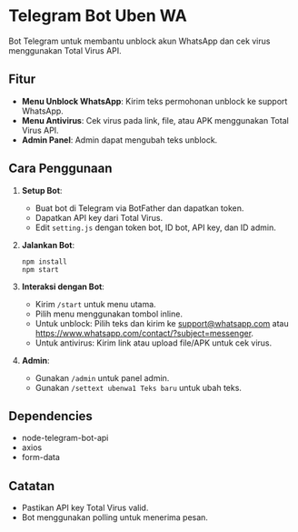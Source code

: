 # Telegram Bot Uben WA

Bot Telegram untuk membantu unblock akun WhatsApp dan cek virus menggunakan Total Virus API.

## Fitur

- **Menu Unblock WhatsApp**: Kirim teks permohonan unblock ke support WhatsApp.
- **Menu Antivirus**: Cek virus pada link, file, atau APK menggunakan Total Virus API.
- **Admin Panel**: Admin dapat mengubah teks unblock.

## Cara Penggunaan

1. **Setup Bot**:
   - Buat bot di Telegram via BotFather dan dapatkan token.
   - Dapatkan API key dari Total Virus.
   - Edit `setting.js` dengan token bot, ID bot, API key, dan ID admin.

2. **Jalankan Bot**:
   ```
   npm install
   npm start
   ```

3. **Interaksi dengan Bot**:
   - Kirim `/start` untuk menu utama.
   - Pilih menu menggunakan tombol inline.
   - Untuk unblock: Pilih teks dan kirim ke support@whatsapp.com atau https://www.whatsapp.com/contact/?subject=messenger.
   - Untuk antivirus: Kirim link atau upload file/APK untuk cek virus.

4. **Admin**:
   - Gunakan `/admin` untuk panel admin.
   - Gunakan `/settext ubenwa1 Teks baru` untuk ubah teks.

## Dependencies

- node-telegram-bot-api
- axios
- form-data

## Catatan

- Pastikan API key Total Virus valid.
- Bot menggunakan polling untuk menerima pesan.
